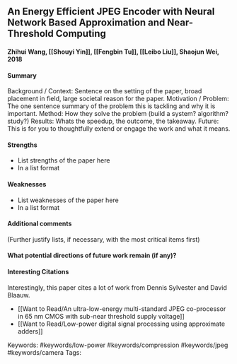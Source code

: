 ## An Energy Efficient JPEG Encoder with Neural Network Based Approximation and Near-Threshold Computing
#### Zhihui Wang, [[Shouyi Yin]], [[Fengbin Tu]], [[Leibo Liu]], Shaojun Wei, 2018
#### Summary
Background / Context: Sentence on the setting of the paper, broad placement in field, large societal reason for the paper.
Motivation / Problem: The one sentence summary of the problem this is tackling and why it is important.
Method: How they solve the problem (build a system? algorithm? study?)
Results: Whats the speedup, the outcome, the takeaway.
Future: This is for you to thoughtfully extend or engage the work and what it means.

#### Strengths
  * List strengths of the paper here
  * In a list format

#### Weaknesses
  * List weaknesses of the paper here
  * In a list format

#### Additional comments
(Further justify lists, if necessary, with the most critical items first)

#### What potential directions of future work remain (if any)?

#### Interesting Citations
Interestingly, this paper cites a lot of work from Dennis Sylvester and David Blaauw.
 - [[Want to Read/An ultra-low-energy multi-standard JPEG co-processor in 65 nm CMOS with sub-near threshold supply voltage]]
 - [[Want to Read/Low-power digital signal processing using approximate adders]]

Keywords: #keywords/low-power #keywords/compression #keywords/jpeg #keywords/camera 
Tags: